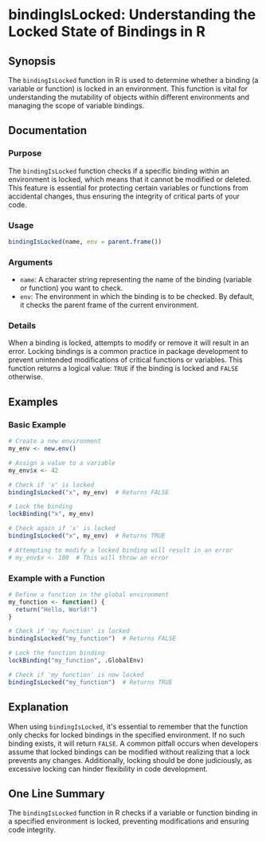 <!--
Meta Description: # bindingIsLocked: Understanding the Locked State of Bindings in R ## Synopsis The `bindingIsLocked` function in R is used to determine whether a bind...
Meta Keywords: locked, function, binding, bindingislocked, environment
-->

# bindingIsLocked: Understanding the Locked State of Bindings in R

## Synopsis
The `bindingIsLocked` function in R is used to determine whether a binding (a variable or function) is locked in an environment. This function is vital for understanding the mutability of objects within different environments and managing the scope of variable bindings.

## Documentation
### Purpose
The `bindingIsLocked` function checks if a specific binding within an environment is locked, which means that it cannot be modified or deleted. This feature is essential for protecting certain variables or functions from accidental changes, thus ensuring the integrity of critical parts of your code.

### Usage
```R
bindingIsLocked(name, env = parent.frame())
```

### Arguments
- `name`: A character string representing the name of the binding (variable or function) you want to check.
- `env`: The environment in which the binding is to be checked. By default, it checks the parent frame of the current environment.

### Details
When a binding is locked, attempts to modify or remove it will result in an error. Locking bindings is a common practice in package development to prevent unintended modifications of critical functions or variables. This function returns a logical value: `TRUE` if the binding is locked and `FALSE` otherwise.

## Examples
### Basic Example
```R
# Create a new environment
my_env <- new.env()

# Assign a value to a variable
my_env$x <- 42

# Check if 'x' is locked
bindingIsLocked("x", my_env)  # Returns FALSE

# Lock the binding
lockBinding("x", my_env)

# Check again if 'x' is locked
bindingIsLocked("x", my_env)  # Returns TRUE

# Attempting to modify a locked binding will result in an error
# my_env$x <- 100  # This will throw an error
```

### Example with a Function
```R
# Define a function in the global environment
my_function <- function() {
  return("Hello, World!")
}

# Check if 'my_function' is locked
bindingIsLocked("my_function")  # Returns FALSE

# Lock the function binding
lockBinding("my_function", .GlobalEnv)

# Check if 'my_function' is now locked
bindingIsLocked("my_function")  # Returns TRUE
```

## Explanation
When using `bindingIsLocked`, it's essential to remember that the function only checks for locked bindings in the specified environment. If no such binding exists, it will return `FALSE`. A common pitfall occurs when developers assume that locked bindings can be modified without realizing that a lock prevents any changes. Additionally, locking should be done judiciously, as excessive locking can hinder flexibility in code development.

## One Line Summary
The `bindingIsLocked` function in R checks if a variable or function binding in a specified environment is locked, preventing modifications and ensuring code integrity.